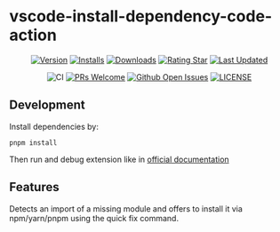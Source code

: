 # vscode-install-dependency-code-action

<div align="center">

[![Version](https://img.shields.io/visual-studio-marketplace/v/capaj.install-dependency-code-action)](https://marketplace.visualstudio.com/items/capaj.install-dependency-code-action/changelog) [![Installs](https://img.shields.io/visual-studio-marketplace/i/capaj.install-dependency-code-action)](https://marketplace.visualstudio.com/items?itemName=capaj.install-dependency-code-action) [![Downloads](https://img.shields.io/visual-studio-marketplace/d/capaj.install-dependency-code-action)](https://marketplace.visualstudio.com/items?itemName=capaj.install-dependency-code-action) [![Rating Star](https://img.shields.io/visual-studio-marketplace/stars/capaj.install-dependency-code-action)](https://marketplace.visualstudio.com/items?itemName=capaj.install-dependency-code-action&ssr=false#review-details) [![Last Updated](https://img.shields.io/visual-studio-marketplace/last-updated/capaj.install-dependency-code-action)](https://github.com/tjx666/install-dependency-code-action)

![CI](https://github.com/tjx666/install-dependency-code-action/actions/workflows/ci.yml/badge.svg) [![PRs Welcome](https://img.shields.io/badge/PRs-welcome-brightgreen.svg?style=flat)](http://makeapullrequest.com) [![Github Open Issues](https://img.shields.io/github/issues/tjx666/install-dependency-code-action)](https://github.com/tjx666/install-dependency-code-action/issues) [![LICENSE](https://img.shields.io/badge/license-Anti%20996-blue.svg?style=flat-square)](https://github.com/996icu/996.ICU/blob/master/LICENSE)

</div>

## Development

Install dependencies by:

```shell
pnpm install
```

Then run and debug extension like in [official documentation](https://code.visualstudio.com/api/get-started/your-first-extension)

## Features

Detects an import of a missing module and offers to install it via npm/yarn/pnpm using the quick fix command.

